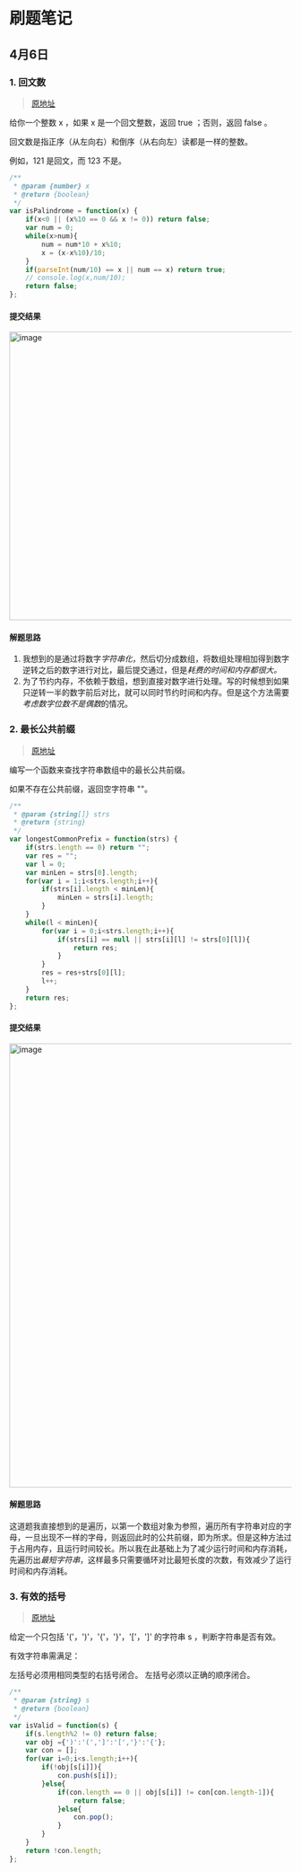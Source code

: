 # 刷题笔记

## 4月6日

### 1. 回文数
> [原地址](https://leetcode-cn.com/problems/palindrome-number/)

给你一个整数 x ，如果 x 是一个回文整数，返回 true ；否则，返回 false 。

回文数是指正序（从左向右）和倒序（从右向左）读都是一样的整数。

例如，121 是回文，而 123 不是。

```js
/**
 * @param {number} x
 * @return {boolean}
 */
var isPalindrome = function(x) {
    if(x<0 || (x%10 == 0 && x != 0)) return false;
    var num = 0;
    while(x>num){
        num = num*10 + x%10;
        x = (x-x%10)/10;
    }
    if(parseInt(num/10) == x || num == x) return true;
    // console.log(x,num/10);
    return false;
};
```
#### 提交结果

<img width="514" alt="image" src="https://user-images.githubusercontent.com/70060430/162630704-f48aabbd-287b-48dd-8f0b-76d3a0aac4af.png">

#### 解题思路
1. 我想到的是通过将数字*字符串化*，然后切分成数组，将数组处理相加得到数字逆转之后的数字进行对比，最后提交通过，但是*耗费的时间和内存都很大。*
2. 为了节约内存，不依赖于数组，想到直接对数字进行处理。写的时候想到如果只逆转一半的数字前后对比，就可以同时节约时间和内存。但是这个方法需要*考虑数字位数不是偶数*的情况。


### 2. 最长公共前缀
> [原地址](https://leetcode-cn.com/problems/longest-common-prefix/)

编写一个函数来查找字符串数组中的最长公共前缀。

如果不存在公共前缀，返回空字符串 ""。

```js
/**
 * @param {string[]} strs
 * @return {string}
 */
var longestCommonPrefix = function(strs) {
    if(strs.length == 0) return "";
    var res = "";
    var l = 0;
    var minLen = strs[0].length;
    for(var i = 1;i<strs.length;i++){
        if(strs[i].length < minLen){
            minLen = strs[i].length;
        }
    }
    while(l < minLen){
        for(var i = 0;i<strs.length;i++){
            if(strs[i] == null || strs[i][l] != strs[0][l]){
                return res;
            }
        }
        res = res+strs[0][l];
        l++;
    }
    return res;
};
```

#### 提交结果

<img width="791" alt="image" src="https://user-images.githubusercontent.com/70060430/162632460-abc5fa94-86db-4cd0-8a67-2f0e431fb07c.png">


#### 解题思路
这道题我直接想到的是遍历，以第一个数组对象为参照，遍历所有字符串对应的字母，一旦出现不一样的字母，则返回此时的公共前缀，即为所求。但是这种方法过于占用内存，且运行时间较长。所以我在此基础上为了减少运行时间和内存消耗，先遍历出*最短字符串*，这样最多只需要循环对比最短长度的次数，有效减少了运行时间和内存消耗。

### 3. 有效的括号
> [原地址](https://leetcode-cn.com/problems/valid-parentheses/)

给定一个只包括 '('，')'，'{'，'}'，'['，']' 的字符串 s ，判断字符串是否有效。

有效字符串需满足：

左括号必须用相同类型的右括号闭合。
左括号必须以正确的顺序闭合。

```js
/**
 * @param {string} s
 * @return {boolean}
 */
var isValid = function(s) {
    if(s.length%2 != 0) return false;
    var obj ={')':'(',']':'[','}':'{'};
    var con = [];
    for(var i=0;i<s.length;i++){
        if(!obj[s[i]]){
            con.push(s[i]);
        }else{
            if(con.length == 0 || obj[s[i]] != con[con.length-1]){
                return false;
            }else{
                con.pop();
            }
        }
    }
    return !con.length;
};
```
